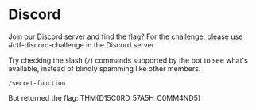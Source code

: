 # Discord

Join our Discord server and find the flag?
For the challenge, please use #ctf-discord-challenge in the Discord server



Try checking the slash (`/`) commands supported by the bot to see what's available, instead of blindly spamming like other members.

`/secret-function`


Bot returned the flag: THM{D15C0RD_57A5H_C0MM4ND5}
